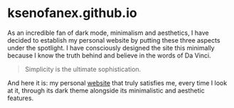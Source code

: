 # ksenofanex.github.io
As an incredible fan of dark mode, minimalism and aesthetics, I have decided to establish my personal website by putting these three aspects under the spotlight. I have consciously designed the site this minimally because I know the truth behind and believe in the words of Da Vinci.

> Simplicity is the ultimate sophistication.

And here it is: my personal [website](https://ksenofanex.github.io/) that truly satisfies me, every time I look at it, through its dark theme alongside its minimalistic and aesthetic features.
